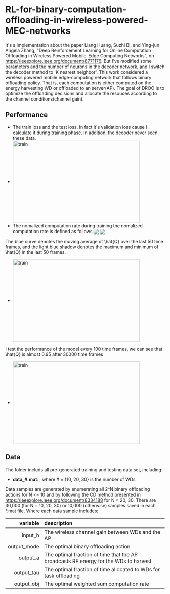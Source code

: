 # RL-for-binary-computation-offloading-in-wireless-powered-MEC-networks
It's a implementation about the paper Liang Huang, Suzhi Bi, and Ying-jun Angela Zhang, "Deep Reinforcement Learning for Online Computation Offloading in Wireless Powered Mobile-Edge Computing Networks", on https://ieeexplore.ieee.org/document/8771176.
But I've modified some parameters and the number of neurons in the decoder network, and I switch the decoder method to 'K nearest neighbor'.
This work considered a wireless powered mobile edge-computing network that follows binary offloading policy. That is, each computation is either computed on the energy harvesting WD or offloaded to an server(AP). The goal of DROO is to optimize the offloading decisions and allocate the resouces according to the channel conditions(channel gain).

## Performance
- The train loss and the test loss. In fact it's validation loss cause I calculate it during training phase. In addition, the decoder never seen these data.
- <img src="https://github.com/jordan8409212/RL-for-binary-computation-offloading-in-wireless-powered-MEC-networks/blob/master/result/Training%20and%20test%20loss%20separately.jpeg" width = "400" height = "260" alt="train" 
align=center>
- The nomalized computation rate during training 
the nomalized computation rate is defined as follows
 <img src="https://latex.codecogs.com/gif.latex?%5Chat%20Q%28%5Ctextbf%7Bh%7D%2C%5Ctextbf%7Bx%7D%29%3D%5Cfrac%7BQ%5E*%28%5Ctextbf%7Bh%7D%2C%5Ctextbf%7Bx%7D%29%7D%7B%5Cmax%5Climits_%7B%5Ctextbf%7Bx%7D%27%5Cin%5C%7B0%2C1%5C%7D%5EN%7DQ%5E*%28%5Ctextbf%7Bh%7D%2C%5Ctextbf%7Bx%7D%27%29%7D" 
align=center>
 <img src="https://latex.codecogs.com/gif.latex?%5Chat%20Q%28%5Ctextbf%7Bh%7D%2C%5Ctextbf%7Bx%7D%29%5Cin%20%5B0%2C1%5D" 
align=center>

The blue curve denotes the moving average of \hat{Q} over the last 50 time frames, and the
light blue shadow denotes the maximum and minimum of \hat{Q} in the last 50 frames.
- <img src="https://github.com/jordan8409212/RL-for-binary-computation-offloading-in-wireless-powered-MEC-networks/blob/master/result/Normalized%20computation%20rate(training).jpeg" width = "400" height = "260" alt="train" 
align=center>

I test the performance of the model every 100 time frames, we can see that \hat{Q} is almost 0.95 after 30000 time frames
- <img src="https://github.com/jordan8409212/RL-for-binary-computation-offloading-in-wireless-powered-MEC-networks/blob/master/result/Normalized%20computation%20rate(testing).jpeg" width = "400" height = "260" alt="train" 
align=center>
## Data 
The folder includs all pre-generated training and testing data set, including:

- **data_#.mat**: , where # = {10, 20, 30} is the number of WDs

Data samples are generated by enumerating all 2^N binary offloading actions for N <= 10 and by following the CD method presented in https://ieeexplore.ieee.org/document/8334188 for N = 20, 30. There are 30,000 (for N = 10, 20, 30) or 10,000 (otherwise) samples saved in each \*.mat file. Where each data sample includes:

|      variable          |    description            |
|------------------------:|:-----------------------|
|     input_h           |  The wireless channel gain between WDs and the AP          |         
|     output_mode        |  The optimal binary offloading action      |    
|      output_a           | The optimal fraction of time that the AP broadcasts RF energy for the WDs to harvest  |    
|    output_tau         | The optimal fraction of time allocated to WDs for task offloading |    
|      output_obj         | The optimal weighted sum computation rate    |   



